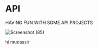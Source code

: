 # API
HAVING FUN WITH SOME API PROJECTS

![Screenshot (85)](https://user-images.githubusercontent.com/88880988/147391383-a319db85-be82-4b7a-bf97-76a09ccb9549.png)

hi mudassir
